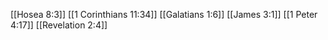 [[Hosea 8:3]]
[[1 Corinthians 11:34]]
[[Galatians 1:6]]
[[James 3:1]]
[[1 Peter 4:17]]
[[Revelation 2:4]]
